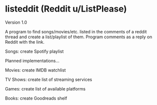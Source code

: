 # listeddit (Reddit u/ListPlease)

Version 1.0

A program to find songs/movies/etc. listed in the comments of a reddit thread and create a list/playlist of them. Program comments as a reply on Reddit with the link.

Songs: create Spotify playlist


Planned implementations...

Movies: create IMDB watchlist

TV Shows: create list of streaming services

Games: create list of available platforms

Books: create Goodreads shelf
